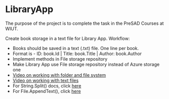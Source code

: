 # LibraryApp

The purpose of the project is to complete the task in the PreSAD Courses at WIUT.

Create book storage in a text file for Library App. Workflow:

- Books should be saved in a text (.txt) file. One line per book.
- Format is - ID: book.Id | Title: book.Title | Author: book.Author
- Implement methods in File storage repository
- Make Library App use File storage repository instead of Azure storage one
- [Video on working with folder and file system](https://www.youtube.com/watch?v=9mUuJIKq40M)
- [Video on working with text files](https://www.youtube.com/watch?v=cST5TT3OFyg)
- For String.Split() docs, click [here](https://docs.microsoft.com/en-us/dotnet/api/system.string.split?view=netcore-3.1)
- For File.AppendText(), click [here](https://docs.microsoft.com/en-us/dotnet/api/system.io.file.appendtext?view=netcore-3.1)
